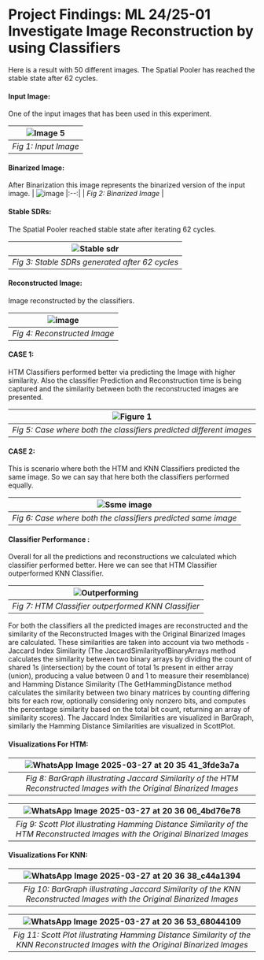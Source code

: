 # Project Findings: ML 24/25-01 Investigate Image Reconstruction by using Classifiers
 
 Here is a result with 50 different images. The Spatial Pooler has reached the stable state after 62 cycles.

#### Input Image:
One of the input images that has been used in this experiment.

| ![Image 5](https://github.com/user-attachments/assets/5bf5cc2b-7d06-41b3-9195-656a248542af)
|:--:| 
| *Fig 1: Input Image* |

#### Binarized Image:
After Binarization this image represents the binarized version of the input image.
| ![image](https://github.com/user-attachments/assets/71fb2135-c1c4-4d2a-ab75-ddc617600825)
|:--:| 
| *Fig 2: Binarized Image* |

#### Stable SDRs:
The Spatial Pooler reached stable state after iterating 62 cycles.

| ![Stable sdr](https://github.com/user-attachments/assets/ba973bf8-140a-4e48-a4da-f58037040221)
|:--:| 
| *Fig 3: Stable SDRs generated after 62 cycles* |

#### Reconstructed Image:
Image reconstructed by the classifiers.

| ![image](https://github.com/user-attachments/assets/52fb5a38-c353-4694-8dcf-dcc7205595b4)
|:--:| 
| *Fig 4: Reconstructed Image* |
                                         
#### CASE 1: 
HTM Classifiers performed better via predicting the Image with higher similarity. Also the classifier Prediction and Reconstruction time is being captured and the similarity between both the reconstructed images are presented. 
 
| ![Figure 1](https://github.com/user-attachments/assets/7704b32b-8307-4c26-b636-801591ca62d6)
|:--:| 
| *Fig 5: Case where both the classifiers predicted different images* |

 #### CASE 2: 
 This is scenario where both the HTM and KNN Classifiers predicted the same image. So we can say that here both the classifiers performed equally.
 
| ![Ssme image](https://github.com/user-attachments/assets/f3cf45ca-cd17-4b7b-9892-b8e3e9c3ac3d)
|:--:| 
| *Fig 6: Case where both the classifiers predicted same image* |

 #### Classifier Performance :
 Overall for all the predictions and reconstructions we calculated which classifier performed better. Here we can see that HTM Classifier outperformed KNN Classifier.

| ![Outperforming ](https://github.com/user-attachments/assets/c65cc038-3562-4e7d-81cf-ed58d83c1e48)
|:--:| 
| *Fig 7: HTM Classifier outperformed KNN Classifier* |
 
 For both the classifiers all the predicted images are reconstructed and the similarity of the Reconstructed Images with the Original Binarized Images are calculated. These similarities are taken into account via two methods - Jaccard Index Similarity (The JaccardSimilarityofBinaryArrays method calculates the similarity between two binary arrays by dividing the count of shared 1s (intersection) by the count of total 1s present in either array (union), producing a value between 0 and 1 to measure their resemblance) and Hamming Distance Similarity (The GetHammingDistance method calculates the similarity between two binary matrices by counting differing bits for each row, optionally considering only nonzero bits, and computes the percentage similarity based on the total bit count, returning an array of similarity scores). The Jaccard Index Similarities are visualized in BarGraph, similarly the Hamming Distance Similarities are visualized in ScottPlot. 
 
 #### Visualizations For HTM:
 
| ![WhatsApp Image 2025-03-27 at 20 35 41_3fde3a7a](https://github.com/user-attachments/assets/229c5d92-38d3-4ec4-9e92-850cd6633239)
|:--:| 
| *Fig 8: BarGraph illustrating Jaccard Similarity of the HTM Reconstructed Images with the Original Binarized Images* |

| ![WhatsApp Image 2025-03-27 at 20 36 06_4bd76e78](https://github.com/user-attachments/assets/d72306ec-57fa-4d08-b6ae-09b855bc1649)
|:--:| 
| *Fig 9: Scott Plot illustrating Hamming Distance Similarity of the HTM Reconstructed Images with the Original Binarized Images* |
 
 #### Visualizations For KNN:
 
| ![WhatsApp Image 2025-03-27 at 20 36 38_c44a1394](https://github.com/user-attachments/assets/634af39f-ea73-4eae-9c89-7dbd0c090241)
|:--:| 
| *Fig 10: BarGraph illustrating Jaccard Similarity of the KNN Reconstructed Images with the Original Binarized Images* |

| ![WhatsApp Image 2025-03-27 at 20 36 53_68044109](https://github.com/user-attachments/assets/3ef1c35f-6ca3-4946-99c9-74bc71425c19)
|:--:| 
| *Fig 11: Scott Plot illustrating Hamming Distance Similarity of the KNN Reconstructed Images with the Original Binarized Images* |

